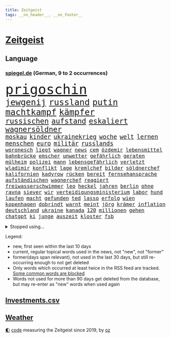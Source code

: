 ```yaml
---
title: Zeitgeist
tags: __no_header__, __no_footer__
---
```


# [Zeitgeist](https://oliz.io/zeitgeist/)

## Language

<h3><a href="https://www.spiegel.de" target="_blank">spiegel.de</a> (German, 9 to 2 occurrences)</h3>
<p style="font-family:monospace">
<span style="font-size:32pt"><a href="news_links.html#prigoschin" class="current">prigoschin</a></span>
<br>
<span style="font-size:20pt"><a href="news_links.html#jewgenij" class="current">jewgenij</a></span>
<span style="font-size:20pt"><a href="news_links.html#russland" class="current">russland</a></span>
<span style="font-size:20pt"><a href="news_links.html#putin" class="current">putin</a></span>
<span style="font-size:20pt"><a href="news_links.html#machtkampf" class="current">machtkampf</a></span>
<span style="font-size:20pt"><a href="news_links.html#kämpfer" class="current">kämpfer</a></span>
<br>
<span style="font-size:17pt"><a href="news_links.html#russischen" class="current">russischen</a></span>
<span style="font-size:17pt"><a href="news_links.html#aufstand" class="current">aufstand</a></span>
<span style="font-size:17pt"><a href="news_links.html#eskaliert" class="current">eskaliert</a></span>
<span style="font-size:17pt"><a href="news_links.html#wagnersöldner" class="current">wagnersöldner</a></span>
<br>
<span style="font-size:14pt"><a href="news_links.html#moskau" class="current">moskau</a></span>
<span style="font-size:14pt"><a href="news_links.html#kinder" class="current">kinder</a></span>
<span style="font-size:14pt"><a href="news_links.html#ukrainekrieg" class="current">ukrainekrieg</a></span>
<span style="font-size:14pt"><a href="news_links.html#woche" class="current">woche</a></span>
<span style="font-size:14pt"><a href="news_links.html#welt" class="current">welt</a></span>
<span style="font-size:14pt"><a href="news_links.html#lernen" class="current">lernen</a></span>
<span style="font-size:14pt"><a href="news_links.html#menschen" class="current">menschen</a></span>
<span style="font-size:14pt"><a href="news_links.html#euro" class="current">euro</a></span>
<span style="font-size:14pt"><a href="news_links.html#militär" class="current">militär</a></span>
<span style="font-size:14pt"><a href="news_links.html#russlands" class="current">russlands</a></span>
<br>
<span style="font-size:12pt"><a href="news_links.html#woronesch" class="current">woronesch</a></span>
<span style="font-size:12pt"><a href="news_links.html#liegt" class="current">liegt</a></span>
<span style="font-size:12pt"><a href="news_links.html#wagner" class="current">wagner</a></span>
<span style="font-size:12pt"><a href="news_links.html#news" class="current">news</a></span>
<span style="font-size:12pt"><a href="news_links.html#cem" class="current">cem</a></span>
<span style="font-size:12pt"><a href="news_links.html#özdemir" class="current">özdemir</a></span>
<span style="font-size:12pt"><a href="news_links.html#lebensmittel" class="current">lebensmittel</a></span>
<span style="font-size:12pt"><a href="news_links.html#bahnbrücke" class="new">bahnbrücke</a></span>
<span style="font-size:12pt"><a href="news_links.html#emscher" class="new">emscher</a></span>
<span style="font-size:12pt"><a href="news_links.html#unwetter" class="current">unwetter</a></span>
<span style="font-size:12pt"><a href="news_links.html#gefährlich" class="current">gefährlich</a></span>
<span style="font-size:12pt"><a href="news_links.html#geraten" class="current">geraten</a></span>
<span style="font-size:12pt"><a href="news_links.html#mülheim" class="new">mülheim</a></span>
<span style="font-size:12pt"><a href="news_links.html#polizei" class="current">polizei</a></span>
<span style="font-size:12pt"><a href="news_links.html#mann" class="current">mann</a></span>
<span style="font-size:12pt"><a href="news_links.html#lebensgefährlich" class="current">lebensgefährlich</a></span>
<span style="font-size:12pt"><a href="news_links.html#verletzt" class="current">verletzt</a></span>
<span style="font-size:12pt"><a href="news_links.html#wladimir" class="current">wladimir</a></span>
<span style="font-size:12pt"><a href="news_links.html#konflikt" class="current">konflikt</a></span>
<span style="font-size:12pt"><a href="news_links.html#lage" class="current">lage</a></span>
<span style="font-size:12pt"><a href="news_links.html#kremlchef" class="current">kremlchef</a></span>
<span style="font-size:12pt"><a href="news_links.html#bilder" class="current">bilder</a></span>
<span style="font-size:12pt"><a href="news_links.html#söldnerchef" class="current">söldnerchef</a></span>
<span style="font-size:12pt"><a href="news_links.html#kalifornien" class="current">kalifornien</a></span>
<span style="font-size:12pt"><a href="news_links.html#kadyrow" class="current">kadyrow</a></span>
<span style="font-size:12pt"><a href="news_links.html#rücken" class="current">rücken</a></span>
<span style="font-size:12pt"><a href="news_links.html#bereit" class="current">bereit</a></span>
<span style="font-size:12pt"><a href="news_links.html#fernsehansprache" class="current">fernsehansprache</a></span>
<span style="font-size:12pt"><a href="news_links.html#aufständischen" class="new">aufständischen</a></span>
<span style="font-size:12pt"><a href="news_links.html#wagnerchef" class="current">wagnerchef</a></span>
<span style="font-size:12pt"><a href="news_links.html#reagiert" class="current">reagiert</a></span>
<span style="font-size:12pt"><a href="news_links.html#freiwasserschwimmer" class="new">freiwasserschwimmer</a></span>
<span style="font-size:12pt"><a href="news_links.html#leo" class="current">leo</a></span>
<span style="font-size:12pt"><a href="news_links.html#heckel" class="new">heckel</a></span>
<span style="font-size:12pt"><a href="news_links.html#jahren" class="current">jahren</a></span>
<span style="font-size:12pt"><a href="news_links.html#berlin" class="current">berlin</a></span>
<span style="font-size:12pt"><a href="news_links.html#ohne" class="current">ohne</a></span>
<span style="font-size:12pt"><a href="news_links.html#ravna" class="new">ravna</a></span>
<span style="font-size:12pt"><a href="news_links.html#siever" class="new">siever</a></span>
<span style="font-size:12pt"><a href="news_links.html#wir" class="current">wir</a></span>
<span style="font-size:12pt"><a href="news_links.html#verteidigungsministerium" class="current">verteidigungsministerium</a></span>
<span style="font-size:12pt"><a href="news_links.html#labor" class="current">labor</a></span>
<span style="font-size:12pt"><a href="news_links.html#hund" class="current">hund</a></span>
<span style="font-size:12pt"><a href="news_links.html#laufen" class="current">laufen</a></span>
<span style="font-size:12pt"><a href="news_links.html#macht" class="current">macht</a></span>
<span style="font-size:12pt"><a href="news_links.html#gefunden" class="current">gefunden</a></span>
<span style="font-size:12pt"><a href="news_links.html#ted" class="current">ted</a></span>
<span style="font-size:12pt"><a href="news_links.html#lasso" class="current">lasso</a></span>
<span style="font-size:12pt"><a href="news_links.html#erfolg" class="current">erfolg</a></span>
<span style="font-size:12pt"><a href="news_links.html#wien" class="current">wien</a></span>
<span style="font-size:12pt"><a href="news_links.html#kopenhagen" class="current">kopenhagen</a></span>
<span style="font-size:12pt"><a href="news_links.html#dobrindt" class="new">dobrindt</a></span>
<span style="font-size:12pt"><a href="news_links.html#warnt" class="current">warnt</a></span>
<span style="font-size:12pt"><a href="news_links.html#meint" class="current">meint</a></span>
<span style="font-size:12pt"><a href="news_links.html#jörg" class="current">jörg</a></span>
<span style="font-size:12pt"><a href="news_links.html#krämer" class="current">krämer</a></span>
<span style="font-size:12pt"><a href="news_links.html#inflation" class="current">inflation</a></span>
<span style="font-size:12pt"><a href="news_links.html#deutschland" class="current">deutschland</a></span>
<span style="font-size:12pt"><a href="news_links.html#ukraine" class="current">ukraine</a></span>
<span style="font-size:12pt"><a href="news_links.html#kanada" class="current">kanada</a></span>
<span style="font-size:12pt"><a href="news_links.html#120" class="current">120</a></span>
<span style="font-size:12pt"><a href="news_links.html#millionen" class="current">millionen</a></span>
<span style="font-size:12pt"><a href="news_links.html#gehen" class="current">gehen</a></span>
<span style="font-size:12pt"><a href="news_links.html#chatgpt" class="current">chatgpt</a></span>
<span style="font-size:12pt"><a href="news_links.html#ki" class="current">ki</a></span>
<span style="font-size:12pt"><a href="news_links.html#junge" class="current">junge</a></span>
<span style="font-size:12pt"><a href="news_links.html#auszeit" class="current">auszeit</a></span>
<span style="font-size:12pt"><a href="news_links.html#kloster" class="current">kloster</a></span>
<span style="font-size:12pt"><a href="news_links.html#fsb" class="current">fsb</a></span>
</p>
<details>
<summary>Stopped using...</summary>
<p class="former" style="font-size:12pt">
jugendlichen(976) james(975) klare(975) kurzfristig(974) niveau(974) verpflichtet(974) übersicht(974) 2015(973) gelegt(973) krankenhäusern(973) sieger(973) verschoben(973) zuge(973) anleger(972) anspruch(972) gelungen(972) gewaltig(972) her(972) philippinen(972) schlag(972) verlängern(972) angeblichen(971) bayer(971) bundesweit(971) leverkusen(971) schweigen(971) tor(971) verschieben(971) weise(971) zoo(971) zuschauer(971) besorgt(970) kritisierte(970) pflege(970) portugal(970) ruf(970) rücktritt(970) suspendiert(970) worauf(970) öffentlichen(970) 12(969) augen(969) investieren(969) myanmar(969) verlust(969) vorschläge(969) who(969) zeichnet(969) ehren(968) gefasst(968) institut(968) künstler(968) punkt(968) radikale(968) regt(968) reich(968) thailand(968) videobotschaft(968) wofür(968) abstimmung(967) augsburg(967) bewegung(967) bewerber(967) bsc(967) ehefrau(967) hertha(967) indes(967) jury(967) kräftig(967) obama(967) streitkräfte(967) august(966) ließen(966) meinungsfreiheit(966) senat(966) termin(966) unterricht(966) 2016(965) florian(965) illegalen(965) konjunktur(965) nigeria(965) optimistisch(965) schlagzeilen(965) einstigen(964) gehalten(964) meinem(964) verlängerung(964) europäer(963) manuel(963) rapper(963) verbindet(963) verzichtet(963) wies(963) blockieren(962) finanziell(962) fleisch(962) karte(962) preisen(962) studien(961) teilnehmen(961) veranstaltung(961) bedeutung(960) drastischen(960) beantragt(959) frust(959) gaben(959) eigener(958) härter(958) schwester(958) tausenden(958) 10(957) ebenso(957) tauchen(957) kürzlich(956) mittlerweile(956) schuss(956) via(956) bekamen(955) einsetzen(954) hotels(954) starker(954) berater(953) bürgermeisterin(953) geschäftsführer(953) müsste(952) status(952) gesundheitsministerium(951) präsidentin(951) holocaust(950) monats(950) vorgegangen(950) gemeinsames(949) sendung(949) kate(948) dein(946) tiefen(946) vieles(945) bäume(944) handel(944) regelung(942) teilnahme(941) begrüßt(940) s(940) vorteile(940) abstieg(939) teilt(937) heutigen(935) hype(934) app(932) unterdessen(931) erfolgreichen(926) beendete(923) bündnis(922) erhebliche(922) elizabeth(920) palästinenser(917) karlsruhe(913) ungewöhnlichen(911) 85(909) ausweg(901) zustimmen(864) anna(859) nachbarland(855) gemüse(853) karriereende(852) fuhren(848) estland(840) kannte(836) demnächst(826) orte(814) ausländischen(813) politikern(803) fußballstar(770) besonderes(752) 38(742) lehren(724) schwäche(720) eröffnung(712) drohenden(703) sichtbar(676) ausgefallen(675) beeinträchtigt(670) weibliche(667) befürwortet(665) konzerns(662) zeitungsbericht(641) gewohnt(640) gemeinschaft(634) kalten(634) 73(633) getöteten(630) entlasten(628) nfl(618) konflikts(615) älteste(611) beeinflusst(608) briefe(606) gefeuert(603) rwe(599) oppositionsführer(592) stern(592) erschlagen(581) beliebt(575) bekannteste(573) schienen(562) dutzenden(561) militärischen(561) begehen(556) phänomen(549) zustande(548) entsteht(547) lieferung(541) papa(535) rasch(535) 87(534) borrell(527) genehmigt(524) hochzeit(524) g7staaten(523) menschenrechtler(521) heikel(520) oscar(519) vorbereiten(519) berger(518) geplatzt(509) zählte(507) entführung(506) ausgeschieden(503) erneuert(501) auswertung(494) gezwungen(494) einheit(491) bürgerkrieg(490) emotionalen(490) krankheiten(490) 2014(489) positiven(487) gastbeitrag(485) mbappé(475) bill(473) zensur(473) schülern(467) barack(463) arbeitszeit(460) gestärkt(458) schneiden(457) vermieter(457) fern(456) anlässlich(454) besetzte(450) ukrainekriegs(450) zugriff(445) charkiw(444) todes(444) patrick(441) ungewiss(440) unabhängig(438) 55(436) begrenzt(431) niedersächsischen(431) unfällen(431) spart(426) wiederaufbau(426) bezeichnen(425) kalt(425) boxen(422) g7(421) trauerfeier(418) fernen(416) antisemitische(414) zuschauern(413) ufer(408) vermisster(408) zugänglich(408) jack(407) dahin(402) export(401) verzichtete(401) lokführer(395) unterlag(395) psychiatrie(392) verdrängen(392) verschwanden(390) verhängnis(389) kinderinterview(387) momentan(387) viral(386) begnadigung(385) prinzessin(384) suchte(384) zustände(383) lngterminal(382) bist(381) syrischen(381) dänischen(380) klimakatastrophe(379) rockband(379) andy(377) bedrohte(372) brittney(372) griner(372) heimspiel(372) zeichnen(371) fernverkehr(369) provider(368) tierschützer(368) verbrennungsmotor(364) madrids(359) misshandelt(359) prompt(359) yorks(357) furore(355) identifizieren(355) erdrutsche(354) syriens(354) veröffentlichen(353) gegenzug(352) sahen(351) verschickt(350) uniper(346) 81(343) älter(342) genauer(341) vorantreiben(338) atomkraftwerke(336) verstoßen(336) nennen(334) kämpferisch(331) gegensteuern(330) zuhause(329) streicheln(327) frist(321) 2040(320) bond(320) freispruch(320) chinesen(317) unterkünfte(317) blackout(315) britischem(309) island(308) demonstrierenden(307) bewältigen(306) leopard2panzer(306) bildband(302) pleiten(300) weltgrößten(300) disney(299) 14jährige(298) geistlichen(297) 89(294) mississippi(290) begrenzen(289) rot(288) films(287) marken(286) aufsicht(285) energiepauschale(284) emsland(283) jüngst(282) abwehren(281) telekom(281) missverständnis(278) bundesbank(277) künstlich(277) finnen(276) kita(276) rätseln(275) 1992(274) boni(273) tagelang(273) link(271) ersetzt(270) konten(270) heikler(269) leitung(268) bewusstlos(267) abschuss(266) rechtsradikale(266) aufholjagd(265) historisches(264) lebron(262) gesundheitszustand(261) finanzministerium(259) inspiziert(258) ndr(257) 42jährige(255) vereine(254) arnold(253) machtwechsel(253) astronauten(252) bröckelt(252) sensible(252) arbeitszeiterfassung(251) eingehalten(251) erleichtern(250) zusage(249) lakers(248) adidas(247) exklusiv(247) postet(246) szenarien(246) abgestimmt(244) abwahl(244) entführen(242) regimes(242) beobachtungen(241) standard(241) abgelegt(240) aktivist(240) pakete(240) razzien(240) festnehmen(238) student(236) vizepräsidentin(236) ignoriert(234) epidemie(233) stadtderby(233) einkauf(232) erklärungen(231) rückstand(231) forscht(230) solidarisieren(229) geplantes(228) mützenich(228) streits(228) ausgebremst(227) blank(227) dance(226) lawine(226) alias(223) betrugsvorwürfe(223) hilton(223) schönheit(222) trümmern(222) außenpolitik(221) krönung(221) schlachtfeld(219) carolina(218) eric(217) stimmte(217) abgeben(215) scheuen(215) weiterkommen(215) spielzeug(213) aussichten(212) begehrt(212) uskonzern(212) äußerung(212) besserer(211) erfolgsrezept(211) mitarbeiterinnen(211) vodafone(211) aufwendig(210) netanyahu(209) ressort(209) reichlich(206) umstellen(205) ig(204) metall(204) geworben(203) journal(202) verunsichert(200) überragt(200) formiert(199) spdfraktionschef(199) tabu(199) twitterchef(199) warnstreiks(198) 500000(197) chinesisches(197) zukommt(197) 30jährige(196) bengvir(196) itamar(196) jusos(196) koreanischen(196) neuartigen(196) jüdische(195) ware(195) spiegelpodcast(192) vorgängerin(192) räumung(189) umgangs(189) 56(188) kontrahenten(188) prophezeit(188) schränken(188) streben(188) ließe(186) durcheinander(185) isolieren(185) tanzen(185) ehrlich(184) ghana(184) überprüfen(184) inhaftierter(183) politikum(183) berlinwahl(182) bischöfe(182) mexikanischen(181) nachschub(181) kamala(180) richterinnen(180) bräuchten(179) tvsender(177) bangladesch(176) kampfflugzeuge(175) opfers(171) spiegelredakteur(171) gebrauchte(169) kapital(169) hochfahren(168) jerusalem(168) rammt(168) bezug(167) handelspartner(167) konzernchef(167) exportieren(166) wiederholungswahl(165) kohlendioxid(164) lebenszeit(164) sensation(164) staatshaushalt(164) angehören(163) fremden(163) porträtiert(162) streich(162) ausgeladen(160) natürlicher(160) schimpfte(160) viereinhalb(160) arbeitszeiten(159) polizeigewalt(159) ahmad(157) avatar(157) bass(157) epos(157) erschienen(157) rückenschmerzen(157) schilderte(157) aufgefallen(156) milliardenhilfen(156) umgebracht(156) mail(155) redaktion(155) regenfälle(155) erweisen(154) mehrjährige(154) milliardenhöhe(154) auschwitz(153) hinrichtungen(153) immobilienpreise(153) nachfahren(153) straftäter(152) adresse(151) symptome(151) öffentlichkeitswirksam(151) erfolgreiche(150) forscherteam(150) gewölbe(150) sammlung(150) nachteil(149) europarat(148) großraum(148) wahnsinn(148) meiste(147) perspektive(147) santos(147) wilden(147) batic(146) djirsarai(146) fdpgeneralsekretär(146) leitmayr(146) ministers(146) sophie(146) kandidatin(145) küken(145) mischt(145) usvizepräsidentin(145) minderjährige(144) c(143) ivan(142) michail(142) polizeischutz(142) toney(142) botschafterin(141) juan(141) behördenangaben(140) besuchern(140) eiltempo(140) halbinsel(140) paparazzi(140) wikinger(140) bescheiden(139) geschäftsmann(139) übungen(139) patzt(138) babysitter(137) entwickelten(137) gefängnisstrafe(137) houellebecq(137) mccarthy(137) ruhm(137) bundeswirtschaftsminister(136) gelagert(136) orthodoxe(136) playoffs(136) 66jährige(135) begeistern(135) demos(135) ausstellung(134) technologie(134) hitlergruß(133) junta(133) patzer(133) alfred(132) frisches(132) konkurrenzkampf(132) kopieren(132) marburg(132) neubau(132) abheben(131) stellungen(130) betreuer(129) erneuter(129) inseln(129) republikanische(129) rheinmetall(129) süßigkeiten(129) ohrfeige(128) berge(127) justizreform(127) erstellt(126) homosexueller(126) kyrgios(126) mütze(126) rüstungsindustrie(126) starteten(126) to(125) zurückholen(125) draisaitl(124) jubelt(124) nudeln(124) jäger(123) rekordmeister(123) streifen(123) schlammlawinen(122) vermeintlicher(122) räume(120) teilgenommen(120) theoretisch(119) dennis(118) waffengewalt(118) abkopplung(117) clinton(117) handwerker(116) angemessen(114) rabe(114) vorwurfs(114) ausfällen(113) nachdruck(113) nordwesten(113) präsidentschaftskandidat(113) verkürzen(113) geständnis(112) autounfall(111) insekten(111) pfannkuchen(111) posiert(111) wahlsieger(111) überzogen(111) 29jährigen(110) fernhalten(110) verschleppte(110) etat(109) nordirland(109) seniorinnen(109) willkür(109) eingeschüchtert(108) luxusuhren(108) massachusetts(108) rolex(108) schimpft(108) usbürger(108) brüskiert(107) dumm(107) gekoppelt(107) maßgeblich(107) weitestgehend(106) eon(105) herzlich(105) pizza(105) instituts(104) privatschule(104) zerlegen(104) grafiken(103) hochzeiten(103) nbageschichte(103) stillstand(103) systematische(103) herstellen(102) unterbrechung(102) vorausgegangen(102) blamage(101) galerie(101) petersen(101) don't(99) leise(99) rekordverdächtig(99) teures(99) globus(98) on(98) russinnen(98) tabellenführung(98) veganem(98) abrechnung(97) antakya(97) erdbebengebiet(97) etappensieg(97) poker(97) strafmaßnahmen(97) ställen(97) wegwerfen(97) hermann(96) militärhilfen(96) ofen(96) sächsische(96) verbreitete(96) wurzeln(96) bahnstreik(95) pilz(95) anstatt(94) basketball(94) fußballklub(94) führungsrolle(94) kufen(94) luftwaffenstützpunkt(94) stewart(94) stärkste(94) taxifahrer(93) zoos(93) ehrgeizige(92) ernüchterung(92) glücklicher(92) schuhe(92) spiegelreport(92) 1987(91) beschädigte(91) code(91) grünenspitzenkandidatin(91) jonathan(91) klimakanzler(91) machbar(91) bedürftigen(90) buchstaben(90) verschont(90) wehr(90) überfalls(90) übergewichtige(90) übernachten(90) alarmstufe(89) prunk(89) russlandsanktionen(89) wallace(89) zurückgeben(89) flüchtlingsgipfel(88) hündin(88) ines(88) löcher(88) petition(88) #metoo(87) flutkatastrophe(87) linkenpolitikerin(87) nuklearen(87) panzerhersteller(87) supermarktkette(87) auffassungen(86) konzernen(86) standing(86) tesco(86) verstand(86) wackelt(86) wänden(86) absichtlich(85) fahne(85) jordanien(85) josep(85) norditalien(85) ohren(85) schrieben(85) smiths(85) türkisch(85) alleingang(84) ed(84) eingeladen(84) grundschulkinder(84) mecklenburgvorpommerns(84) 40jähriger(83) ausgezählt(83) eliteeinheit(83) erringt(83) gejagt(83) umweltverbände(83) wetterphänomen(83) überschwemmung(83) auszüge(82) eishockeystar(82) grundschulkind(82) koma(82) regelmäßige(82) verschwörungsmythen(82) griechenlands(81) jahrelangen(81) weltreise(81) 37jähriger(80) dekret(80) dicaprio(80) geschlachtet(80) leonardo(80) zynismus(80) heizungen(79) räuber(79) stadionverbot(79) trainerin(79) zerreißprobe(79) reklame(78) sz(78) vereinte(78) abstiegsränge(77) ausländischer(77) eingegraben(77) erteilte(77) geschehen(77) gesteht(77) grafikanalyse(77) jahrhundertelang(77) jesse(77) jordan(77) marschieren(77) messen(77) progressive(77) rodung(77) unfaire(77) umgangen(76) homepage(75) kippen(75) usgeheimdienste(75) verstaatlichte(75) bizarre(74) eigentlichen(74) mast(74) verirrt(74) verneint(74) wirtschaftssanktionen(74) zeilen(74) angeben(73) frauenquote(73) kanye(73) parteichefin(73) pascal(73) aufsichtsbehörden(72) codenamen(72) desaströs(72) facebookkonzern(72) fehde(72) methan(72) vergangenes(72) zerbrechen(72) france(71) lagert(71) mikroben(71) mitgründer(71) pen(71) saudi(71) unbefristeten(71) assistenten(70) bascher(70) bovenschulte(70) falschmeldungen(70) konsumenten(70) angerichtet(69) facebookmutterkonzern(69) konkurrent(69) nsu(69) rechtspopulistische(69) zweitstärkste(69) baugenehmigungen(68) errichten(68) hurra(68) susanne(68) taxi(68) zittern(68) bestehende(67) filmstars(67) hausdurchsuchungen(67) krachte(67) angriffslustiger(66) aufprall(66) bedeutsam(66) geflüchtet(66) haushaltsverhandlungen(66) silke(66) weser(66) antiken(65) beherrschen(65) handelsabkommen(65) pompeji(65) trophäe(65) 375(64) einzuhalten(64) fernost(64) onlinepetition(64) tropischen(64) ahnden(63) bildungsökonom(63) dichtmachen(63) let’s(63) ludger(63) wößmann(63) aussterben(62) bereut(62) bildungspolitik(62) europarats(62) pausieren(62) smartphoneapp(62) vorschreiben(62) 175(61) breites(61) dnaproben(61) fantasie(61) gehofft(61) kraken(61) verbrennerautos(61) zuständigen(61) bijan(60) caspar(60) grant(60) vereinbaren(60) vergleichen(60) d(59) fußballern(59) übergriff(59) altersgrenze(58) einwohnermeldeamt(58) erneuerung(58) gesunkene(58) schriftstellervereinigung(58) uniklinik(58) exekution(57) konkurrenzorganisation(57) technischer(57) abgelegene(56) doha(56) nils(56) roher(56) elfjähriger(55) geldfluss(55) küssen(55) remmo(55) wahlberechtigte(55) chronologie(54) erspart(54) geschlechtsidentität(54) journaljournalisten(54) jugendschutz(54) pressefreiheit(54) rekordchampion(54) videospiele(54) vorsitz(54) übergossen(54) alexandra(53) breite(53) bürgerschaftswahl(53) datenschützern(53) fakebild(53) flüchtende(53) neuauflage(53) regierungswechsel(53) vertagt(53) öffentlichrechtliche(53) abgehoben(52) bremerhaven(52) fauxpas(52) gendersprache(52) kult(52) praktischen(52) rückläufig(52) wartelisten(52) aufwachen(51) beachtete(51) beziffert(51) dschidda(51) erfreut(51) exportiert(51) schulbehörde(51) turbulente(51) beate(50) bestechung(50) kunstfreiheit(50) pushbacks(50) westlicher(50) zuschlag(50) brunnen(49) bundesweite(49) codes(49) explorer(49) ozonschicht(49) rosenheim(49) sea(49) ultranationalist(49) ergeht(48) furious(48) lesern(48) reifen(48) schaefer(48) zusammenhängen(48) 81jährige(47) baker(47) denkpause(47) heißem(47) massenhaft(47) reue(47) account(46) bio(46) boulevard(46) drag(46) ersparen(46) fluch(46) mist(46) münchens(46) beninbronzen(45) dfbpräsident(45) genauere(45) christi(44) hannah(44) melanie(44) tötungsdelikt(44) ausgehen(43) dick(43) zweijährigen(43) abwasser(42) bodenschätze(42) bundesrichter(42) drugs(42) how(42) höherer(42) interaktive(42) nbastar(42) schulz(42) sell(42) ascheregen(41) fühlte(41) jeanne(41) relegationsplatz(41) skydoku(41) vertieft(41) weltordnung(41) 55jährigen(40) aki(40) bürgerrechtler(40) einsamen(40) erklärungsnot(40) eruption(40) festhalten(40) iba(40) kaurismäki(40) kurios(40) ambitionierte(39) bayernniederlage(39) historikerin(39) kontraproduktiv(39) millionär(39) ärmere(39) ausgehoben(38) batteriefabrik(38) diät(38) generieren(38) grenzkontrollen(38) protestformen(38) war’s(38) ächtung(38) 180(37) aufrüstung(37) kriegt(37) liest(37) pentagonleaks(37) rückspiel(37) sanktionsregime(37) straßenverkehr(37) trikot(37) unerschütterlichen(37) überfahren(37) überwiesen(37) abschaltung(36) aneignung(36) bundesgartenschau(36) krankt(36) kultureller(36) nsterrors(36) rudy(36) schafen(36) stabilen(36) anhang(35) auffällig(35) ausgeschrieben(35) dokumenten(35) freibrief(35) rad(35) spruch(35) toben(35) vielmehr(35) wertvolle(35) digitalminister(34) erforscht(34) monica(34) olearius(34) schürt(34) versicherungsschutz(34) verzögerte(34) weiterlaufen(34) übersät(34) 97(33) herten(33) höchststand(33) palme(33) staatsgeheimnisse(33) erfindungen(32) formuliert(32) göringeckardt(32) katrin(32) lebewesen(32) superkraft(32) verweigern(32) voranbringen(32) 92(31) retteten(31) roms(31) sexualität(31) tarifeinigung(31) österreichischer(31) expertengremium(30) ifo(30) militärregierung(30) abgeschlossene(29) datenschutz(28) frühlings(28) gerichtlich(28) herkommen(28) justizsenatorin(28) qrcodes(28) seltsame(28) awdijiwka(27) evakuierungen(27) feinde(27) glaubte(27) muslimische(27) niedrigem(27) rennserie(27) trumpft(27) verständlich(27) windows(26) bezeichnung(25) blutiger(25) diebstahl(25) erkämpft(25) erregt(25) nachwuchshoffnung(25) taugt(25) usgrenze(25) verteidigerin(25) zulässig(25) graichen(24) prediger(24) vierten(24) andrang(23) edna(23) euaußenbeauftragte(23) exsowjetrepubliken(23) flutgefahr(23) gitarre(23) lukrativen(23) moon(23) preiskampf(23) teslachefs(23) umstieg(23) wahlgang(23) altenstadt(22) ernannte(22) filmbranche(22) mccann(22) rodríguez(22) spektakulären(22) usbekistan(22) 74jähriger(21) bangkok(21) braunbären(21) designierter(21) einräumen(21) exaudichef(21) exbürgermeister(21) f16kampfjets(21) fazit(21) g7gipfel(21) minutenlang(21) rechnung(21) versperrt(21) arrhythmogene(20) arvc(20) gesiegt(20) jederzeit(20) kardiomyopathie(20) projekts(20) rechtsventrikuläre(20) spdfraktion(20) trauzeuge(20) call(19) candy(19) crush(19) druckmittel(19) duty(19) fangwei(19) lee(19) überführt(19) artikeln(18) aufenthalt(18) betreten(18) herzustellen(18) hut(18) jahrzehntealten(18) mastbruch(18) millionenboni(18) raubüberfall(18) schweinefleisch(18) bremenwahl(17) touristenattraktionen(17) unterstellt(17) aufregende(16) kommunalwahlen(16) neely(16) trümpfe(16) würgegriff(16) abtrünnige(15) denachef(15) gezählt(15) hansjoachim(15) iglu(15) leuten(15) tabak(15) watzke(15) ausrufen(14) camp(14) d’italia(14) entziehen(14) lauterbachs(14) massen(14) taktik(14) weltwetterorganisation(14) wmo(14) aquadom(13) glückliche(13) godfather(13) güter(13) haller(13) lebenserwartung(13) rollte(13) seider(13) sébastien(13) alkmaar(12) az(12) bereitwillig(12) bundestages(12) großbestellung(12) haubitzen(12) mysteriöses(12) niro(12) zunehmenden(12) blume(11) edmonton(11) gebrauchten(11) hausherr(11) kinschal(11) oilers(11) ungenutzt(11) vice(11)
</p>
</details>
<p>Legend:
<ul>
<li><span class="new">new</span>, first seen within the last 10 days</li>
<li><span class="current">current</span>, regular topical words used in the news, not "new", not "former"</li>
<li><span class="former">former(days span relevant)</span>, not used in the last 30 days, but still re-occurring enough to not get deleted</li>
<li>Only words which occurred at least twice in the RSS feed are tracked. <a href="language/filters.py">Some common words are blocked</a></li>
<li>Words not used for more than 90 days get deleted from the database, but may re-enter as "new" words when used again</li>
</ul>
</p>

## [Investments](investments.html)[.csv](investments.csv)

## [Weather](weather.html)

<footer>
<a href="javascript:toggleTheme()" class="nav">🌓</a>
<a href="https://github.com/ooz/zeitgeist">code</a> measuring the Zeitgeist since 2019, by <a href="https://oliz.io">oz</a>
</footer>
